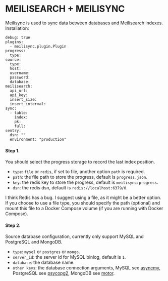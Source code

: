 # MEILISEARCH + MEILISYNC

Meilisync is used to sync data between databases and Meilisearch indexes.<br />
Installation:
````
debug: true
plugins:
  - meilisync.plugin.Plugin
progress:
  type:
source:
  type: 
  host: 
  username: 
  password: 
  database: 
meilisearch:
  api_url: 
  api_key: 
  insert_size: 
  insert_interval: 
sync:
  - table: 
    index: 
    pk: 
    full: 
sentry:
  dsn: ""
  environment: "production"
````

#### Step 1.
You should select the progress storage to record the last index position.
- `type`: `file` or `redis`, if set to file, another option `path` is required.
- `path`: the file path to store the progress, default is `progress.json`.
- `key`: the redis key to store the progress, default is `meilisync:progress`.
- `dsn`: the redis dsn, default is `redis://localhost:6379/0`.

I think Redis has a bug. I suggest using a file, as it might be a better option.
If you choose to use a file type, you should specify the path (optional) and mount this file to a Docker Compose volume (if you are running with Docker Compose).

#### Step 2.
Source database configuration, currently only support MySQL and PostgreSQL and MongoDB.
- `type`: `mysql` or `postgres` or `mongo`.
- `server_id`: the server id for MySQL binlog, default is `1`.
- `database`: the database name.
- `other keys`: the database connection arguments, MySQL see [asyncmy](https://github.com/long2ice/asyncmy), PostgreSQL
  see [psycopg2](https://www.psycopg.org/docs/usage.html), MongoDB see [motor](https://motor.readthedocs.io/en/stable/).























